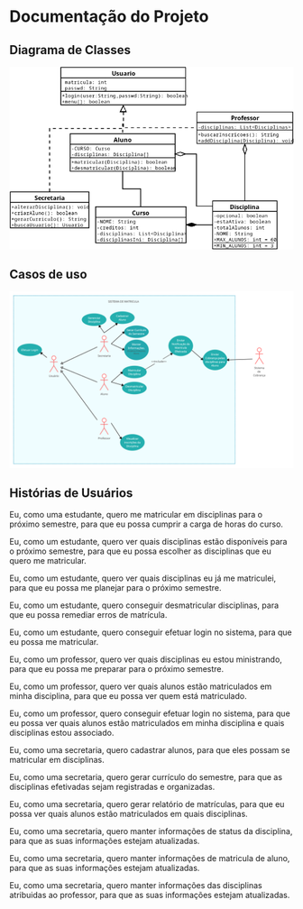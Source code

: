 # Documentação do Projeto

## Diagrama de Classes

![diagrama](./Diagrama_de_classes.png)

## Casos de uso

![caso](./Casos_de_uso.png)

## Histórias de Usuários

Eu, como uma estudante, quero me matricular em disciplinas para o próximo semestre, para que eu possa cumprir a carga de horas do curso.

Eu, como um estudante, quero ver quais disciplinas estão disponíveis para o próximo semestre, para que eu possa escolher as disciplinas que eu quero me matricular.

Eu, como um estudante, quero ver quais disciplinas eu já me matriculei, para que eu possa me planejar para o próximo semestre.

Eu, como um estudante, quero conseguir desmatricular disciplinas, para que eu possa remediar erros de matrícula.

Eu, como um estudante, quero conseguir efetuar login no sistema, para que eu possa me matricular.

Eu, como um professor, quero ver quais disciplinas eu estou ministrando, para que eu possa me preparar para o próximo semestre.

Eu, como um professor, quero ver quais alunos estão matriculados em minha disciplina, para que eu possa ver quem está matriculado.

Eu, como um professor, quero conseguir efetuar login no sistema, para que eu possa ver quais alunos estão matriculados em minha disciplina e quais disciplinas estou associado.

Eu, como uma secretaria, quero cadastrar alunos, para que eles possam se matricular em disciplinas.

Eu, como uma secretaria, quero gerar currículo do semestre, para que as disciplinas efetivadas sejam registradas e organizadas.

Eu, como uma secretaria, quero gerar relatório de matrículas, para que eu possa ver quais alunos estão matriculados em quais disciplinas.

Eu, como uma secretaria, quero manter informações de status da disciplina, para que as suas informações estejam atualizadas.

Eu, como uma secretaria, quero manter informações de matricula de aluno, para que as suas informações estejam atualizadas.

Eu, como uma secretaria, quero manter informações das disciplinas atribuidas ao professor, para que as suas informações estejam atualizadas.
